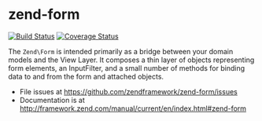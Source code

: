 # zend-form

[![Build Status](https://secure.travis-ci.org/zendframework/zend-form.svg?branch=master)](https://secure.travis-ci.org/zendframework/zend-form)
[![Coverage Status](https://coveralls.io/repos/zendframework/zend-form/badge.svg?branch=master)](https://coveralls.io/r/zendframework/zend-form)

The `Zend\Form` is intended primarily as a bridge between your domain models and
the View Layer. It composes a thin layer of objects representing form elements,
an InputFilter, and a small number of methods for binding data to and from the
form and attached objects.


- File issues at https://github.com/zendframework/zend-form/issues
- Documentation is at http://framework.zend.com/manual/current/en/index.html#zend-form
